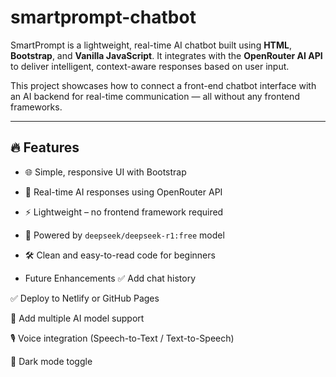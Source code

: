 # smartprompt-chatbot
SmartPrompt is a lightweight, real-time AI chatbot built using **HTML**, **Bootstrap**, and **Vanilla JavaScript**. It integrates with the **OpenRouter AI API** to deliver intelligent, context-aware responses based on user input.

This project showcases how to connect a front-end chatbot interface with an AI backend for real-time communication — all without any frontend frameworks.

---

## 🔥 Features

- 🌐 Simple, responsive UI with Bootstrap
- 💬 Real-time AI responses using OpenRouter API
- ⚡️ Lightweight – no frontend framework required
- 🧠 Powered by `deepseek/deepseek-r1:free` model
- 🛠️ Clean and easy-to-read code for beginners

-  Future Enhancements
✅ Add chat history

✅ Deploy to Netlify or GitHub Pages

🔄 Add multiple AI model support

🎙️ Voice integration (Speech-to-Text / Text-to-Speech)

🎨 Dark mode toggle
